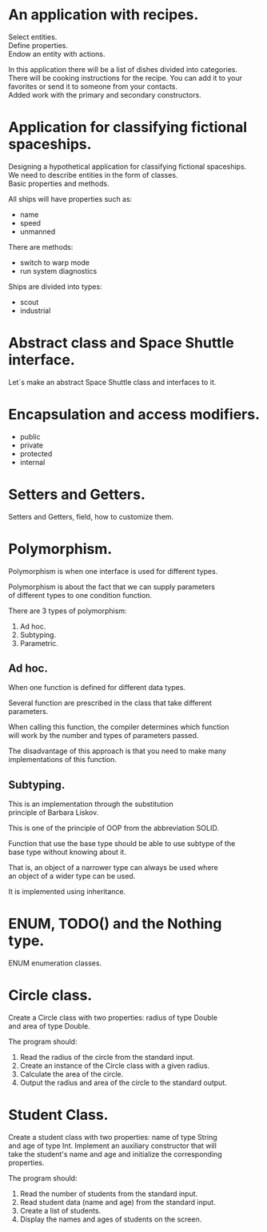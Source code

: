 # An application with recipes.
Select entities.  
Define properties.  
Endow an entity with actions.

In this application there will be a list of dishes divided into categories.  
There will be cooking instructions for the recipe. You can add it to your  
favorites or send it to someone from your contacts.  
Added work with the primary and secondary constructors.

# Application for classifying fictional spaceships.
Designing a hypothetical application for classifying fictional spaceships.  
We need to describe entities in the form of classes.  
Basic properties and methods.  

All ships will have properties such as:
* name
* speed
* unmanned
 
There are methods:
* switch to warp mode
* run system diagnostics

Ships are divided into types:
* scout
* industrial

# Abstract class and Space Shuttle interface.
Let`s make an abstract Space Shuttle class and interfaces to it.

# Encapsulation and access modifiers.
* public
* private
* protected
* internal

# Setters and Getters.
Setters and Getters, field, how to customize them.

# Polymorphism.
Polymorphism is when one interface is used for different types.

Polymorphism is about the fact that we can supply parameters  
of different types to one condition function.

There are 3 types of polymorphism:
1. Ad hoc.
2. Subtyping.
3. Parametric.

## Ad hoc.
When one function is defined for different data types.

Several function are prescribed in the class that take different  
parameters.

When calling this function, the compiler determines which function  
will work by the number and types of parameters passed.

The disadvantage of this approach is that you need to make many  
implementations of this function.

## Subtyping.
This is an implementation through the substitution  
principle of Barbara Liskov.

This is one of the principle of OOP from the abbreviation SOLID.

Function that use the base type should be able to use subtype of the  
base type without knowing about it.

That is, an object of a narrower type can always be used where  
an object of a wider type can be used.

It is implemented using inheritance.

# ENUM, TODO() and the Nothing type.
ENUM enumeration classes.

# Circle class.
Create a Circle class with two properties: radius of type Double  
and area of type Double.

The program should:
1. Read the radius of the circle from the standard input.
2. Create an instance of the Circle class with a given radius.
3. Calculate the area of the circle.
4. Output the radius and area of the circle to the standard output.

# Student Class.
Create a student class with two properties: name of type String  
and age of type Int. Implement an auxiliary constructor that will  
take the student's name and age and initialize the corresponding  
properties.

The program should:
1. Read the number of students from the standard input.
2. Read student data (name and age) from the standard input.
3. Create a list of students.
4. Display the names and ages of students on the screen.
